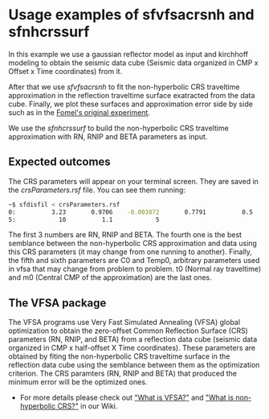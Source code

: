 # Usage examples of sfvfsacrsnh and sfnhcrssurf

In this example we use a gaussian reflector model as input and kirchhoff modeling to obtain the
seismic data cube (Seismic data organized in CMP x Offset x Time coordinates) from it.

After that we use _sfvfsacrsnh_ to fit the non-hyperbolic CRS traveltime approximation in the reflection traveltime surface
exatracted from the data cube. Finally, we plot these surfaces and approximation error side by side such as in the [Fomel's original experiment](http://www.reproducibility.org/RSF/book/tccs/crs/paper_html/).

We use the _sfnhcrssurf_ to build the non-hyperbolic CRS traveltime approximation with RN, RNIP and BETA parameters as input.

## Expected outcomes

The CRS parameters will appear on your terminal screen. They are saved in the _crsParameters.rsf_ file.
You can see them running:
 
 ```sh
 ~$ sfdisfil < crsParameters.rsf
0:          3.23       0.9706    -0.003872       0.7791          0.5
5:            10          1.1            5
```

The first 3 numbers are RN, RNIP and BETA. The fourth one is the best semblance between the non-hyperbolic CRS approximation and data using this CRS parameters (it may change from one running to another). Finally, the fifth and sixth parameters are C0 and Temp0, arbitrary parameters used in vfsa that may change from problem to problem. t0 (Normal ray traveltime) and m0 (Central CMP of the approximation) are the last ones.

## The VFSA package

The VFSA programs use Very Fast Simulated Annealing (VFSA) global optimization to obtain the zero-offset
Common Reflection Surface (CRS) parameters (RN, RNIP, and BETA) from a reflection data cube (seismic data organized in CMP x half-offset X Time coordinates).
These parameters are obtained by fiting the non-hyperbolic CRS traveltime surface in the reflection data cube using the semblance between them
as the optimization criterion. The CRS paramters (RN, RNIP and BETA) that produced the minimum error will be the optimized ones. 

* For more details please check out ["What is VFSA?"](https://github.com/Dirack/vfsa/wiki/Very-Fast-Simulated-Anneling-(VFSA)) and ["What is non-hyperbolic CRS?"](https://github.com/Dirack/vfsa/wiki/Non-hyperbolic-CRS) in our Wiki.

